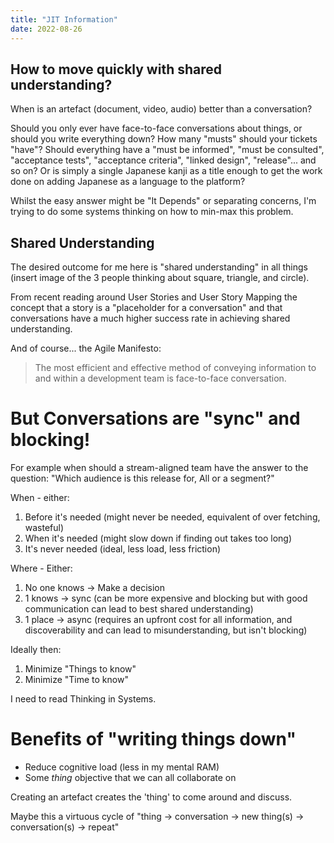 ```yaml
---
title: "JIT Information"
date: 2022-08-26
---
```


## How to move quickly with shared understanding?

When is an artefact (document, video, audio) better than a conversation?

Should you only ever have face-to-face conversations about things, or should you write everything down? How many "musts" should your tickets "have"? Should everything have a "must be informed", "must be consulted", "acceptance tests", "acceptance criteria", "linked design", "release"... and so on? Or is simply a single Japanese kanji as a title enough to get the work done on adding Japanese as a language to the platform?

Whilst the easy answer might be "It Depends" or separating concerns, I'm trying to do some systems thinking on how to min-max this problem.

## Shared Understanding

The desired outcome for me here is "shared understanding" in all things (insert image of the 3 people thinking about square, triangle, and circle).

From recent reading around User Stories and User Story Mapping the concept that a story is a "placeholder for a conversation" and that conversations have a much higher success rate in achieving shared understanding.

And of course... the Agile Manifesto:

> The most efficient and effective method of conveying information to and within a development team is face-to-face conversation.

# But Conversations are "sync" and blocking!

For example when should a stream-aligned team have the answer to the question: "Which audience is this release for, All or a segment?"

When - either:
1. Before it's needed (might never be needed, equivalent of over fetching, wasteful)
2. When it's needed (might slow down if finding out takes too long)
3. It's never needed (ideal, less load, less friction)

Where - Either:
1. No one knows -> Make a decision
2. 1 knows -> sync (can be more expensive and blocking but with good communication can lead to best shared understanding)
3. 1 place -> async (requires an upfront cost for all information, and discoverability and can lead to misunderstanding, but isn't blocking)

Ideally then:
1. Minimize "Things to know"
2. Minimize "Time to know"

I need to read Thinking in Systems.

# Benefits of "writing things down"

- Reduce cognitive load (less in my mental RAM)
- Some _thing_ objective that we can all collaborate on

Creating an artefact creates the 'thing' to come around and discuss.

Maybe this a virtuous cycle of "thing -> conversation -> new thing(s) -> conversation(s) -> repeat"